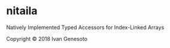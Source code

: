 # nitaila
Natively Implemented Typed Accessors for Index-Linked Arrays


Copyright © 2018 Ivan Genesoto
